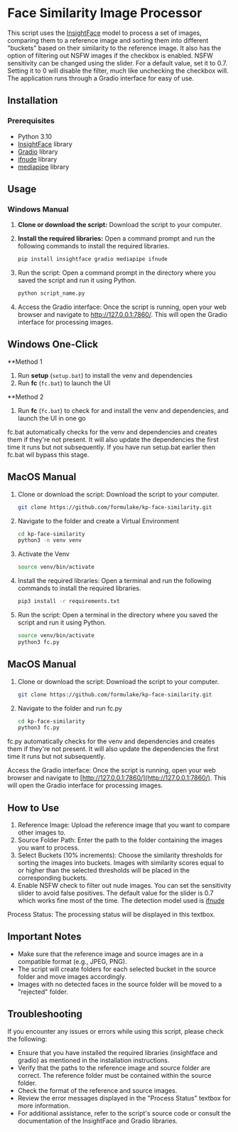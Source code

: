 # Face Similarity Image Processor

This script uses the [InsightFace](https://github.com/deepinsight/insightface) model to process a set of images, comparing them to a reference image and sorting them into different "buckets" based on their similarity to the reference image. It also has the option of filtering out NSFW images if the checkbox is enabled. NSFW sensitivity can be changed using the slider. For a default value, set it to 0.7. Setting it to 0 will disable the filter, much like unchecking the checkbox will. The application runs through a Gradio interface for easy of use.

## Installation

### Prerequisites

- Python 3.10
- [InsightFace](https://github.com/deepinsight/insightface) library
- [Gradio](https://github.com/gradio-app/gradio) library
- [ifnude](https://github.com/s0md3v/ifnude) library
- [mediapipe](https://github.com/google/mediapipe) library

## Usage

### Windows Manual

1. **Clone or download the script:** Download the script to your computer.

2. **Install the required libraries:** Open a command prompt and run the following commands to install the required libraries.

   ```bash
   pip install insightface gradio mediapipe ifnude

3. Run the script: Open a command prompt in the directory where you saved the script and run it using Python.

    ```bash
    python script_name.py

4. Access the Gradio interface: Once the script is running, open your web browser and navigate to http://127.0.0.1:7860/. This will open the Gradio interface for processing images.

## Windows One-Click

**Method 1
1. Run **setup** (`setup.bat`) to install the venv and dependencies
2. Run **fc** (`fc.bat`) to launch the UI

**Method 2
1. Run **fc** (`fc.bat`) to check for and install the venv and dependencies, and launch the UI in one go

fc.bat automatically checks for the venv and dependencies and creates them if they're not present. It will also update the dependencies the first time it runs but not subsequently. If you have run setup.bat earlier then fc.bat wil bypass this stage.

## MacOS Manual

1. Clone or download the script: Download the script to your computer.

    ```bash
    git clone https://github.com/formulake/kp-face-similarity.git

2. Navigate to the folder and create a Virtual Environment

    ```bash
    cd kp-face-similarity
    python3 -m venv venv

3. Activate the Venv

    ```bash
    source venv/bin/activate

4. Install the required libraries: Open a terminal and run the following commands to install the required libraries.

    ```bash
    pip3 install -r requirements.txt

5. Run the script: Open a terminal in the directory where you saved the script and run it using Python.

    ```bash
    source venv/bin/activate
    python3 fc.py

## MacOS Manual

1. Clone or download the script: Download the script to your computer.

    ```bash
    git clone https://github.com/formulake/kp-face-similarity.git

2. Navigate to the folder and run fc.py

    ```bash
    cd kp-face-similarity
    python3 fc.py

fc.py automatically checks for the venv and dependencies and creates them if they're not present. It will also update the dependencies the first time it runs but not subsequently.

Access the Gradio interface: Once the script is running, open your web browser and navigate to [http://127.0.0.1:7860/](http://127.0.0.1:7860/). This will open the Gradio interface for processing images.

## How to Use
1. Reference Image: Upload the reference image that you want to compare other images to.
2. Source Folder Path: Enter the path to the folder containing the images you want to process.
3. Select Buckets (10% increments): Choose the similarity thresholds for sorting the images into buckets. Images with similarity scores equal to or higher than the selected thresholds will be placed in the corresponding buckets.
4. Enable NSFW check to filter out nude images. You can set the sensitivity slider to avoid false positives. The default value for the slider is 0.7 which works fine most of the time. The detection model used is [ifnude](https://github.com/s0md3v/ifnude)

Process Status: The processing status will be displayed in this textbox.

## Important Notes
- Make sure that the reference image and source images are in a compatible format (e.g., JPEG, PNG).
- The script will create folders for each selected bucket in the source folder and move images accordingly.
- Images with no detected faces in the source folder will be moved to a "rejected" folder.

## Troubleshooting
If you encounter any issues or errors while using this script, please check the following:

- Ensure that you have installed the required libraries (insightface and gradio) as mentioned in the installation instructions.
- Verify that the paths to the reference image and source folder are correct. The reference folder must be contained within the source folder.
- Check the format of the reference and source images.
- Review the error messages displayed in the "Process Status" textbox for more information.
- For additional assistance, refer to the script's source code or consult the documentation of the InsightFace and Gradio libraries.
